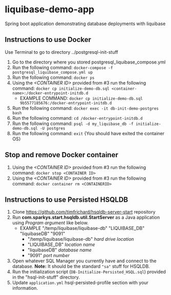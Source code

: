 # liquibase-demo-app
Spring boot application demonstrating database deployments with liquibase

## Instructions to use Docker
Use Terminal to go to directory ../postgresql-init-stuff
1. Go to the directory where you stored postgresql_liquibase_compose.yml
2. Run the following command: ```docker-compose -f postgresql_liquibase_compose.yml up```
3. Run the following command: ```docker ps```
4. Using the *\<CONTAINER ID\>* provided from #3 run the following command: ```docker cp initialize-demo-db.sql <container-name>:/docker-entrypoint-initdb.d```
   - EXAMPLE COMMAND:  ```docker cp initialize-demo-db.sql 9b5577185676:/docker-entrypoint-initdb.d```
5. Run the following command: ```docker exec -it db-init-demo-postgres bash```
6. Run the following command: ```cd /docker-entrypoint-initdb.d```
7. Run the following command: ```psql -d my_liquibase_db -f initialize-demo-db.sql -U postgres```
8. Run the following command:  ```exit``` {You should have exited the container OS}
  
## Stop and remove Docker container
1. Using the *\<CONTAINER ID\>* provided from #3 run the following command:  ```docker stop <CONTAINER ID>```
2. Using the *\<CONTAINER ID\>* provided from #3 run the following command:  ```docker container rm <CONTAINERID>```

## Instructions to use Persisted HSQLDB
1. Clone https://github.com/timfrichard/hsqldb-server-start repository
2. Run **com.sparkys.start.hsqldb.util.StartServer** as a Java application using *Program argument* like below.
   - EXAMPLE "/temp/liquibase/liquibase-db" "LIQUIBASE_DB" "liquibaseDB" "9091"
     - "/temp/liquibase/liquibase-db" *hard drive location*
     - "LIQUIBASE_DB" *location name*
     - "liquibaseDB" *database name*
     - "9091" *port number*
3. Open whatever SQL Manager you currently have and connect to the database.  **Note:** It should be the standard ```"sa"``` stuff for HSQLDB.
4. Run the initialization script (```DB-Initialize-Persisted_HSQL.sql```) provided in the "hsql-init-stuff" directory.
5. Update ```application.yml``` hsql-persisted-profile section with your information.
